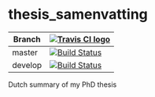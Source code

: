 # thesis_samenvatting

Branch |[![Travis CI logo](pics/TravisCI.png)](https://travis-ci.com)                                                                                         
-------|------------------------------------------------------------------------------------------------------------------------------------------------------------
master |[![Build Status](https://travis-ci.com/richelbilderbeek/thesis_samenvatting.svg?branch=master)](https://travis-ci.com/richelbilderbeek/thesis_samenvatting) 
develop|[![Build Status](https://travis-ci.com/richelbilderbeek/thesis_samenvatting.svg?branch=develop)](https://travis-ci.com/richelbilderbeek/thesis_samenvatting)

Dutch summary of my PhD thesis
